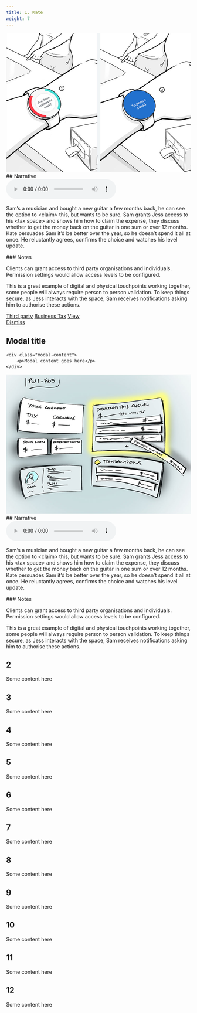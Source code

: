 ```yaml
---
title: 1. Kate
weight: 7
---
```

<div class="slide" markdown="1">

<div class="content">
<div class="image" markdown="1">
<img src="images/kate-slide-1.jpg" alt="kate-slide-1" />
</div>

<div class="text">
<div class="description" markdown="1">

<div class="header" markdown="1">
## Narrative
<div class="audio-container">
<audio class="audio-player" controls="controls" preload="auto">
  <source type="audio/mpeg" src="{{ site.baseurl }}/audio/test.mp3"/>
</audio>
</div>
</div>

Sam’s a musician and bought a new guitar a few months back, he can see the option to &lt;claim&gt; this, but wants to be sure. Sam grants Jess access to his &lt;tax space&gt; and shows him how to claim the expense, they discuss whether to get the money back on the guitar in one sum or over 12 months. Kate persuades Sam it’d be better over the year, so he doesn’t spend it all at once. He reluctantly agrees, confirms the choice and watches his level update.
</div>

<div class="notes" markdown="1">
### Notes

Clients can grant access to third party organisations and individuals. Permission settings would allow access levels to be configured.

This is a great example of digital and physical touchpoints working together, some people will always require person to person validation. To keep things secure, as Jess interacts with the space, Sam receives notifications asking him to authorise these actions.
</div>

</div>



<div class="modal-container">
<div class="modal-subcontainer">
<a class="popup-modal zone" href="#test-modal"><span>Third party</span></a>
<a class="popup-modal facility" href="#test-modal"><span>Business Tax</span></a>
<a class="popup-modal interaction" href="#test-modal"><span>View</span></a>
</div>
</div>

<div id="test-modal" class="white-popup-block mfp-hide">
	<div class="modal-header">
		<a class="popup-modal-dismiss" href="#">Dismiss</a>
		<h2 class="modal-title">Modal title</h2>
	</div>

	<div class="modal-content">
		<p>Modal content goes here</p>
	</div>
</div>

</div> <!-- End opening slide -->

<div class="slide" markdown="1">

<div class="content">
<div class="image" markdown="1">
<img src="images/kate-slide-2.jpg" alt="kate-slide-1" />
</div>

<div class="text">
<div class="description" markdown="1">

<div class="header" markdown="1">
## Narrative
<div class="audio-container">
<audio class="audio-player" controls="controls" preload="auto">
  <source type="audio/mpeg" src="{{ site.baseurl }}/audio/test.mp3"/>
</audio>
</div>
</div>

Sam’s a musician and bought a new guitar a few months back, he can see the option to &lt;claim&gt; this, but wants to be sure. Sam grants Jess access to his &lt;tax space&gt; and shows him how to claim the expense, they discuss whether to get the money back on the guitar in one sum or over 12 months. Kate persuades Sam it’d be better over the year, so he doesn’t spend it all at once. He reluctantly agrees, confirms the choice and watches his level update.
</div>

<div class="notes" markdown="1">
### Notes

Clients can grant access to third party organisations and individuals. Permission settings would allow access levels to be configured.

This is a great example of digital and physical touchpoints working together, some people will always require person to person validation. To keep things secure, as Jess interacts with the space, Sam receives notifications asking him to authorise these actions.
</div>

</div>

</div>

<div class="slide" markdown="1">

## 2

Some content here

</div>

<div class="slide" markdown="1">

## 3

Some content here

</div>

<div class="slide" markdown="1">

## 4

Some content here

</div>

<div class="slide" markdown="1">

## 5

Some content here

</div>

<div class="slide" markdown="1">

## 6

Some content here

</div>

<div class="slide" markdown="1">

## 7

Some content here

</div>

<div class="slide" markdown="1">

## 8

Some content here

</div>

<div class="slide" markdown="1">

## 9

Some content here

</div>

<div class="slide" markdown="1">

## 10

Some content here

</div>

<div class="slide" markdown="1">

## 11

Some content here

</div>

<div class="slide" markdown="1">

## 12

Some content here

</div>
